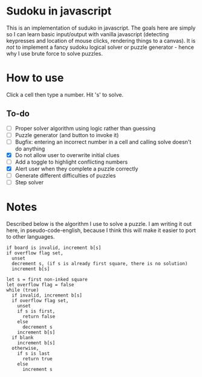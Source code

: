 # Sudoku in javascript
This is an implementation of suduko in javascript. The goals here are simply
so I can learn basic input/output with vanilla javascript (detecting keypresses
and location of mouse clicks, rendering things to a canvas). It is *not* to
implement a fancy sudoku logical solver or puzzle generator - hence why I use
brute force to solve puzzles.

# How to use
Click a cell then type a number.
Hit 's' to solve.

## To-do
- [ ] Proper solver algorithm using logic rather than guessing
- [ ] Puzzle generator (and button to invoke it)
- [ ] Bugfix: entering an incorrect number in a cell and calling solve doesn't do anything
- [x] Do not allow user to overwrite initial clues
- [ ] Add a toggle to highlight conflicting numbers
- [x] Alert user when they complete a puzzle correctly
- [ ] Generate different difficulties of puzzles
- [ ] Step solver

# Notes
Described below is the algorithm I use to solve a puzzle. I am writing it
out here, in pseudo-code-english, because I think this will make it easier
to port to other languages.

```
if board is invalid, increment b[s]
if overflow flag set,
  unset
  decrement s, (if s is already first square, there is no solution)
  increment b[s]

let s = first non-inked square
let overflow flag = false
while (true)
  if invalid, increment b[s]
  if overflow flag set,
    unset
    if s is first, 
      return false
    else
      decrement s
    increment b[s]
  if blank
    increment b[s]
  otherwise,
    if s is last
      return true
    else
      increment s
```
